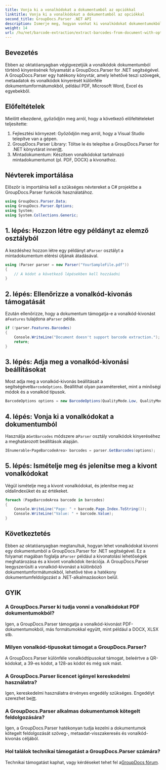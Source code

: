 ```yaml
---
title: Vonja ki a vonalkódokat a dokumentumból az opciókkal
linktitle: Vonja ki a vonalkódokat a dokumentumból az opciókkal
second_title: GroupDocs.Parser .NET API
description: Ismerje meg, hogyan vonhat ki vonalkódokat dokumentumokból a GroupDocs.Parser for .NET segítségével. Átfogó oktatóanyag kódpéldákkal és GYIK-vel.
weight: 14
url: /hu/net/barcode-extraction/extract-barcodes-from-document-with-options/
---
```

## Bevezetés
Ebben az oktatóanyagban végigvezetjük a vonalkódok dokumentumból történő kinyerésének folyamatát a GroupDocs.Parser for .NET segítségével. A GroupDocs.Parser egy hatékony könyvtár, amely lehetővé teszi szövegek, metaadatok és vonalkódok kinyerését különféle dokumentumformátumokból, például PDF, Microsoft Word, Excel és egyebekből.
## Előfeltételek
Mielőtt elkezdené, győződjön meg arról, hogy a következő előfeltételeket teljesítette:
1. Fejlesztési környezet: Győződjön meg arról, hogy a Visual Studio telepítve van a gépen.
2.  GroupDocs.Parser Library: Töltse le és telepítse a GroupDocs.Parser for .NET könyvtárat innen[itt](https://releases.groupdocs.com/parser/net/).
3. Mintadokumentum: Készítsen vonalkódokat tartalmazó mintadokumentumot (pl. PDF, DOCX) a kivonathoz.

## Névterek importálása
Először is importálnia kell a szükséges névtereket a C# projektbe a GroupDocs.Parser funkciók használatához.
```csharp
using GroupDocs.Parser.Data;
using GroupDocs.Parser.Options;
using System;
using System.Collections.Generic;
```
## 1. lépés: Hozzon létre egy példányt az elemző osztályból
 A kezdéshez hozzon létre egy példányt a`Parser` osztályt a mintadokumentum elérési útjának átadásával.
```csharp
using (Parser parser = new Parser("YourSampleFile.pdf"))
{
    // A kódot a következő lépésekben kell hozzáadni
}
```
## 2. lépés: Ellenőrizze a vonalkód-kivonás támogatását
 Ezután ellenőrizze, hogy a dokumentum támogatja-e a vonalkód-kivonást a`Features` tulajdona a`Parser` példa.
```csharp
if (!parser.Features.Barcodes)
{
    Console.WriteLine("Document doesn't support barcode extraction.");
    return;
}
```
## 3. lépés: Adja meg a vonalkód-kivonási beállításokat
 Most adja meg a vonalkód-kivonás beállításait a segítségével`BarcodeOptions`. Beállíthat olyan paramétereket, mint a minőségi módok és a vonalkód típusok.
```csharp
BarcodeOptions options = new BarcodeOptions(QualityMode.Low, QualityMode.Low, "QR");
```
## 4. lépés: Vonja ki a vonalkódokat a dokumentumból
 Használja a`GetBarcodes` módszere a`Parser` osztály vonalkódok kinyeréséhez a meghatározott beállítások alapján.
```csharp
IEnumerable<PageBarcodeArea> barcodes = parser.GetBarcodes(options);
```
## 5. lépés: Ismételje meg és jelenítse meg a kivont vonalkódokat
Végül ismételje meg a kivont vonalkódokat, és jelenítse meg az oldalindexüket és az értékeket.
```csharp
foreach (PageBarcodeArea barcode in barcodes)
{
    Console.WriteLine("Page: " + barcode.Page.Index.ToString());
    Console.WriteLine("Value: " + barcode.Value);
}
```

## Következtetés
 Ebben az oktatóanyagban megtanultuk, hogyan lehet vonalkódokat kivonni egy dokumentumból a GroupDocs.Parser for .NET segítségével. Ez a folyamat magában foglalja a`Parser` például a kivonatolási lehetőségek meghatározása és a kivont vonalkódok iterációja. A GroupDocs.Parser leegyszerűsíti a vonalkód-kivonást a különböző dokumentumformátumokból, lehetővé téve a hatékony dokumentumfeldolgozást a .NET-alkalmazásokon belül.

## GYIK
### A GroupDocs.Parser ki tudja vonni a vonalkódokat PDF dokumentumokból?
Igen, a GroupDocs.Parser támogatja a vonalkód-kivonást PDF-dokumentumokból, más formátumokkal együtt, mint például a DOCX, XLSX stb.
### Milyen vonalkód-típusokat támogat a GroupDocs.Parser?
A GroupDocs.Parser különféle vonalkódtípusokat támogat, beleértve a QR-kódokat, a 39-es kódot, a 128-as kódot és még sok mást.
### A GroupDocs.Parser licencet igényel kereskedelmi használatra?
 Igen, kereskedelmi használatra érvényes engedély szükséges. Engedélyt szerezhet be[itt](https://purchase.groupdocs.com/buy).
### A GroupDocs.Parser alkalmas dokumentumok kötegelt feldolgozására?
Igen, a GroupDocs.Parser hatékonyan tudja kezelni a dokumentumok kötegelt feldolgozását szöveg-, metaadat-visszakeresés és vonalkód-kivonás céljából.
### Hol találok technikai támogatást a GroupDocs.Parser számára?
 Technikai támogatást kaphat, vagy kérdéseket tehet fel a[GroupDocs fórum](https://forum.groupdocs.com/c/parser/17).